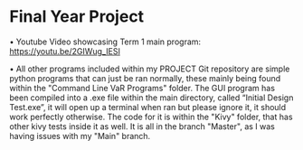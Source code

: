 # Final Year Project
• Youtube Video showcasing Term 1 main program: https://youtu.be/2GIWug_IESI

• All other programs included within my PROJECT Git repository are simple python programs that can just be ran normally, these mainly being found within the "Command Line VaR Programs" folder. The GUI program has been compiled into a .exe file within the main directory, called “Initial Design Test.exe”, it will open up a terminal when ran but please ignore it, it should work perfectly otherwise. The code for it is within the "Kivy" folder, that has other kivy tests inside it as well. It is all in the branch "Master", as I was having issues with my "Main" branch.
